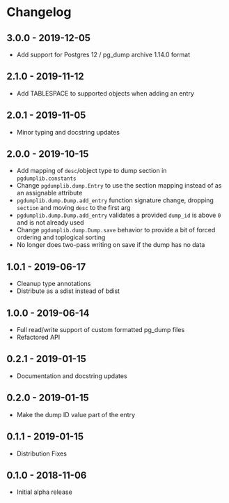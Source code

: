 # Changelog

## 3.0.0 - 2019-12-05

- Add support for Postgres 12 / pg_dump archive 1.14.0 format

## 2.1.0 - 2019-11-12

- Add TABLESPACE to supported objects when adding an entry

## 2.0.1 - 2019-11-05

- Minor typing and docstring updates


## 2.0.0 - 2019-10-15

- Add mapping of `desc`/object type to dump section in `pgdumplib.constants`
- Change `pgdumplib.dump.Entry` to use the section mapping instead of as an assignable attribute
- `pgdumplib.dump.Dump.add_entry` function signature change, dropping `section` and moving `desc` to the first arg
- `pgdumplib.dump.Dump.add_entry` validates a provided `dump_id` is above `0` and is not already used
- Change `pgdumplib.dump.Dump.save` behavior to provide a bit of forced ordering and toplogical sorting
- No longer does two-pass writing on save if the dump has no data

## 1.0.1 - 2019-06-17

- Cleanup type annotations
- Distribute as a sdist instead of bdist

## 1.0.0 - 2019-06-14

- Full read/write support of custom formatted pg_dump files
- Refactored API

## 0.2.1 - 2019-01-15

- Documentation and docstring updates

## 0.2.0 - 2019-01-15

-  Make the dump ID value part of the entry

## 0.1.1 - 2019-01-15

- Distribution Fixes

## 0.1.0 - 2018-11-06

- Initial alpha release
